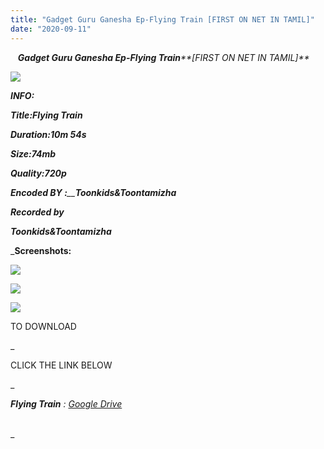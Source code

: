 ```yaml
---
title: "Gadget Guru Ganesha Ep-Flying Train [FIRST ON NET IN TAMIL]"
date: "2020-09-11"
---
```


   _**Gadget Guru Ganesha Ep-Flying Train****\[FIRST ON NET IN TAMIL\]**_

![](https://1.bp.blogspot.com/-NseWL2JZr9o/X1svSRMcjbI/AAAAAAAAAhQ/6ofZkslgEZgdeAdMxep4BXg3423fIDeAACLcBGAsYHQ/w625-h351/vlcsnap-2020-09-11-13h05m43s431.png)

_**INFO:**_

 _**Title:**_**_Flying Train_**

_**Duration:10m 54s**_

_**Size:74mb**_

_**Quality:720p**_

_**Encoded BY :**__**Toonkids&Toontamizha**_

_**Recorded by**_

_**Toonkids&Toontamizha**_

_**Screenshots:**

![](https://1.bp.blogspot.com/-Bv2wTI4Gtgc/X1swPV0rwiI/AAAAAAAAAh4/NtQD8WJohiY0xdxMH4Y0phR3cp8ZPNPMQCLcBGAsYHQ/w400-h225/vlcsnap-2020-09-11-13h06m18s628.png)

![](https://1.bp.blogspot.com/-U-qJbhqSDUU/X1swPTjmZpI/AAAAAAAAAh0/YRLI9-aCun4Wv5eYsYaLuEzElSiPyeCBgCLcBGAsYHQ/w400-h225/vlcsnap-2020-09-11-13h07m23s711.png)

![](https://1.bp.blogspot.com/-nuwqTDqYioM/X1swPM61x3I/AAAAAAAAAhw/WUxy75wl6LwXSmPBFQZigaC9XQ5IQ7uwQCLcBGAsYHQ/w400-h225/vlcsnap-2020-09-11-13h10m43s591.png)

 TO DOWNLOAD

_

CLICK THE LINK BELOW

  


_

_**Flying Train** : [Google Drive](https://drive.google.com/file/d/1zjyFaaY-AHhvOfnXHXmpZSe_VRT8Zjfa/view?usp=sharing)_ 

[  
](https://drive.google.com/file/d/1zjyFaaY-AHhvOfnXHXmpZSe_VRT8Zjfa/view?usp=sharing)_
